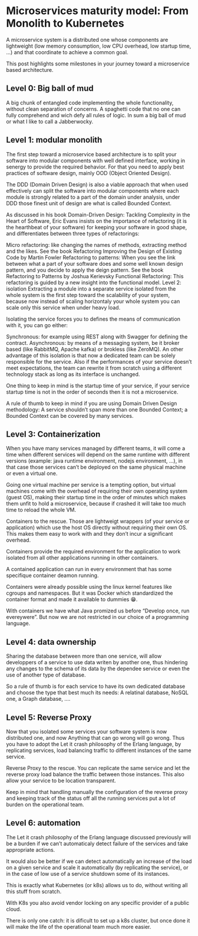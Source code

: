 # Microservices maturity model: From Monolith to Kubernetes

A microservice system is a distributed one whose components are lightweight (low memory consumption, low CPU overhead, low startup time, …) and that coordinate to achieve a common goal.

This post highlights some milestones in your journey toward a microservice based architecture.

## Level 0: Big ball of mud

A big chunk of entangled code implementing the whole functionality, without clean separation of concerns. A spaghetti code that no one can fully comprehend and wich defy all rules of logic. In sum a big ball of mud or what I like to call a Jabberwocky.

## Level 1: modular monolith

The first step toward a microservice based architecture is to split your software into modular components with well defined interface, working in senergy to provide the required behavior. For that you need to apply best practices of software design, mainly OOD (Object Oriented Design).

The DDD (Domain Driven Design) is also a viable approach that when used effectively can split the software into modular components where each module is strongly related to a part of the domain under analysis, under DDD those finest unit of design are what is called Bounded Context.

As discussed in his book Domain-Driven Design: Tackling Complexity in the Heart of Software, Eric Evans insists on the importance of refactoring (it is the hearthbeat of your software) for keeping your software in good shape, and differentiates between three types of refactorings:

Micro refactoring: like changing the names of methods, extracting method and the likes. See the book Refactoring Improving the Design of Existing Code by Martin Fowler
Refactoring to patterns: When you see the link between what a part of your software does and some well known design pattern, and you decide to apply the deign pattern. See the book Refactoring to Patterns by Joshua Kerievsky
Functional Refactoring: This refactoring is guided by a new insight into the functional model.
Level 2: isolation
Extracting a module into a separate service isolated from the whole system is the first step toward the scalability of your system, because now instead of scaling horizontaly your whole system you can scale only this service when under heavy load.

Isolating the service forces you to defines the means of communication with it, you can go either:

Synchronous: for example using REST along with Swagger for defining the contract.
Asynchronous: by means of a messaging system, be it broker based (like RabbitMQ, Apache kafka) or brokless (like ZeroMQ).
An other advantage of this isolation is that now a dedicated team can be solely responsible for the service. Also if the performances of your service doesn’t meet expectations, the team can rewrite it from scratch using a different technology stack as long as its interface is unchanged.

One thing to keep in mind is the startup time of your service, if your service startup time is not in the order of seconds then it is not a microservice.

A rule of thumb to keep in mind if you are using Domain Driven Design methodology: A service shouldn’t span more than one Bounded Context; a Bounded Context can be covered by many services.

## Level 3: Containerization

When you have many services managed by different teams, it will come a time when different services will depend on the same runtime with different versions (example: java runtime environment, nodejs environment, …), in that case those services can’t be deployed on the same physical machine or even a virtual one.

Going one virtual machine per service is a tempting option, but virtual machines come with the overhead of requiring their own operating system (guest OS), making their startup time in the order of minutes which makes them unfit to hold a microservice, because if crashed it will take too much time to reload the whole VM.

Containers to the rescue. Those are lightweigt wrappers (of your service or application) which use the host OS directly without requiring their own OS. This makes them easy to work with and they don’t incur a significant overhead.

Containers provide the required environment for the application to work isolated from all other applications running in other containers.

A contained application can run in every environment that has some specifique container deamon running.

Containers were already possible using the linux kernel features like cgroups and namespaces. But it was Docker which standardized the container format and made it available to dummies 😁.

With containers we have what Java promized us before “Develop once, run evereywere”. But now we are not restricted in our choice of a programming language.

## Level 4: data ownership

Sharing the database between more than one service, will allow developpers of a service to use data writen by another one, thus hindering any changes to the schema of its data by the dependee service or even the use of another type of database.

So a rule of thumb is for each service to have its own dedicated database and choose the type that best much its needs: A relatinal database, NoSQL one, a Graph database, ….

## Level 5: Reverse Proxy

Now that you isolated some services your software system is now distributed one, and now Anything that can go wrong will go wrong. Thus you have to adopt the Let it crash philosophy of the Erlang language, by replicating services, load balancing traffic to different instances of the same service.

Reverse Proxy to the rescue. You can replicate the same service and let the reverse proxy load balance the traffic between those instances. This also allow your service to be location transparent.

Keep in mind that handling manually the configuration of the reverse proxy and keeping track of the status off all the running services put a lot of burden on the operational team.

## Level 6: automation

The Let it crash philosophy of the Erlang language discussed previously will be a burden if we can’t automaticaly detect failure of the services and take appropriate actions.

It would also be better if we can detect automatically an increase of the load on a given service and scale it automatically (by replicating the service), or in the case of low use of a service shutdown some of its instances.

This is exactly what Kubernetes (or k8s) allows us to do, without writing all this stuff from scratch.

With K8s you also avoid vendor locking on any specific provider of a public cloud.

There is only one catch: it is dificult to set up a k8s cluster, but once done it will make the life of the operational team much more easier.